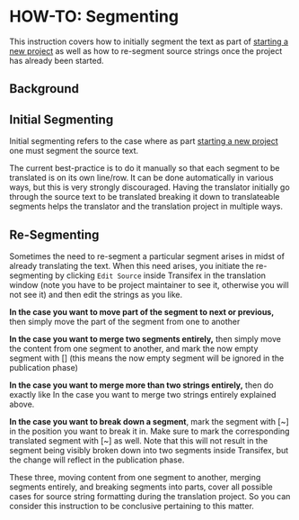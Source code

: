 # HOW-TO: Segmenting

This instruction covers how to initially segment the text as part of [starting a new project](https://github.com/BuddhistCAT/New-Project-Template/blob/main/documentation/Starting-New-Project.md) as well as how to re-segment source strings once the project has already been started.

## Background

## Initial Segmenting

Initial segmenting refers to the case where as part [starting a new project](https://github.com/BuddhistCAT/New-Project-Template/blob/main/documentation/Starting-New-Project.md) one must segment the source text. 

The current best-practice is to do it manually so that each segment to be translated is on its own line/row. It can be done automatically in various ways, but this is very strongly discouraged. Having the translator initially go through the source text to be translated breaking it down to translateable segments helps the translator and the translation project in multiple ways.

## Re-Segmenting

Sometimes the need to re-segment a particular segment arises in midst of already translating the text. When this need arises, you initiate the re-segmenting by clicking `Edit Source` inside Transifex in the translation window (note you have to be project maintainer to see it, otherwise you will not see it) and then edit the strings as you like.

**In the case you want to move part of the segment to next or previous,** then simply move the part of the segment from one to another

**In the case you want to merge two segments entirely,** then simply move the content from one segment to another, and mark the now empty segment with []  (this means the now empty segment will be ignored in the publication phase)

**In the case you want to merge more than two strings entirely,** then do exactly like In the case you want to merge two strings entirely explained above.

**In the case you want to break down a segment**, mark the segment with [~] in the position you want to break it in. Make sure to mark the corresponding translated segment with [~] as well. Note that this will not result in the segment being visibly broken down into two segments inside Transifex, but the change will reflect in the publication phase. 

These three, moving content from one segment to another, merging segments entirely, and breaking segments into parts, cover all possible cases for source string formatting during the translation project. So you can consider this instruction to be conclusive pertaining to this matter.
